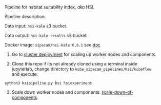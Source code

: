 Pipeline for habitat suitability index, *aka* HSI.

Pipeline description:

Data input: `hsi-kale` s3 bucket.

Data output: `hsi-kale-results` s3 bucket

Docker image: `sipecam/hsi-kale:0.6.1` see [doc](https://github.com/CONABIO/kube_sipecam/tree/master/dockerfiles/hsi)


1. Go to [cluster deployment](https://conabio.github.io/kube_sipecam/1.Deployment-of-Kubernetes-cluster-in-AWS.html#cluster-deployment) for scaling up worker nodes and components.

2. Clone this repo if its not already cloned using a terminal inside jupyterlab, change directory to `kube_sipecam_pipelines/hsi/kubeflow` and execute:

```
python3 hsipipeline.py hsi hsiexperiment
```

3. Scale down worker nodes and components: [scale-down-of-components](https://conabio.github.io/kube_sipecam/1.Deployment-of-Kubernetes-cluster-in-AWS.html#scale-down-of-components).

